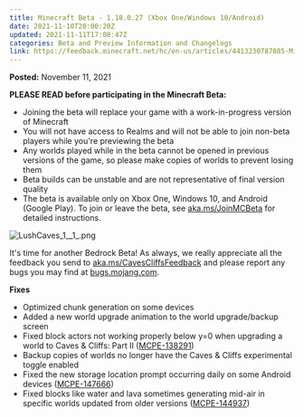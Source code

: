 ```yaml
---
title: Minecraft Beta - 1.18.0.27 (Xbox One/Windows 10/Android)
date: 2021-11-10T20:00:20Z
updated: 2021-11-11T17:08:47Z
categories: Beta and Preview Information and Changelogs
link: https://feedback.minecraft.net/hc/en-us/articles/4413230787085-Minecraft-Beta-1-18-0-27-Xbox-One-Windows-10-Android-
---
```


**Posted:** November 11, 2021

**PLEASE READ before participating in the Minecraft Beta:**

- Joining the beta will replace your game with a work-in-progress version of Minecraft
- You will not have access to Realms and will not be able to join non-beta players while you're previewing the beta
- Any worlds played while in the beta cannot be opened in previous versions of the game, so please make copies of worlds to prevent losing them
- Beta builds can be unstable and are not representative of final version quality
- The beta is available only on Xbox One, Windows 10, and Android (Google Play). To join or leave the beta, see [aka.ms/JoinMCBeta](https://aka.ms/JoinMCBeta) for detailed instructions.

![LushCaves_1\_\_1\_.png](https://feedback.minecraft.net/hc/article_attachments/4413238362125/LushCaves_1__1_.png)

It's time for another Bedrock Beta! As always, we really appreciate all the feedback you send to [aka.ms/CavesCliffsFeedback](http://aka.ms/CavesCliffsFeedback) and please report any bugs you may find at [bugs.mojang.com](http://bugs.mojang.com/).  
  

**Fixes**

- Optimized chunk generation on some devices
- Added a new world upgrade animation to the world upgrade/backup screen
- Fixed block actors not working properly below y=0 when upgrading a world to Caves & Cliffs: Part II ([MCPE-138291](https://bugs.mojang.com/browse/MCPE-138291))
- Backup copies of worlds no longer have the Caves & Cliffs experimental toggle enabled
- Fixed the new storage location prompt occurring daily on some Android devices ([MCPE-147666](https://bugs.mojang.com/browse/MCPE-147666))
- Fixed blocks like water and lava sometimes generating mid-air in specific worlds updated from older versions ([MCPE-144937](https://bugs.mojang.com/browse/MCPE-144937))
